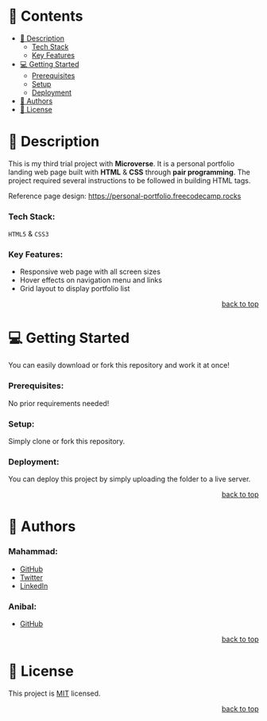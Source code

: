 <a name="readme-top"></a>

<!-- TABLE OF CONTENTS -->

# 📗 Contents

- [📖 Description](#about-project)
  - [Tech Stack](#tech-stack)
  - [Key Features](#key-features)
- [💻 Getting Started](#getting-started)
  - [Prerequisites](#prerequisites)
  - [Setup](#setup)
  - [Deployment](#deployment)
- [👥 Authors](#author)
- [📝 License](#license)

<!-- PROJECT DESCRIPTION -->

# 📖 Description <a name="about-project"></a>

This is my third trial project with **Microverse**. It is a personal portfolio landing web page built with **HTML** & **CSS** through **pair programming**.
The project required several instructions to be followed in building HTML tags.

Reference page design:
https://personal-portfolio.freecodecamp.rocks

### Tech Stack: <a name="tech-stack"></a>

`HTML5` & `CSS3`

### Key Features: <a name="key-features"></a>

- Responsive web page with all screen sizes
- Hover effects on navigation menu and links 
- Grid layout to display portfolio list

<p align="right"><a href="#readme-top">back to top</a></p>

<!-- GETTING STARTED -->

# 💻 Getting Started <a name="getting-started"></a>

You can easily download or fork this repository and work it at once!

### Prerequisites:

No prior requirements needed!

### Setup:

Simply clone or fork this repository.

### Deployment:

You can deploy this project by simply uploading the folder to a live server.

<p align="right"><a href="#readme-top">back to top</a></p>

<!-- AUTHOR -->

# 👥 Authors <a name="author"></a>

### Mahammad:

- [GitHub](https://github.com/mahammad-mostafa)
- [Twitter](https://twitter.com/mahammad_mostfa)
- [LinkedIn](https://linkedin.com/in/mahammad-mostafa)

### Anibal:

- [GitHub](https://github.com/anibalesquiembre)


<p align="right"><a href="#readme-top">back to top</a></p>

<!-- LICENSE -->

# 📝 License <a name="license"></a>

This project is [MIT](LICENSE.md) licensed.

<p align="right"><a href="#readme-top">back to top</a></p>
